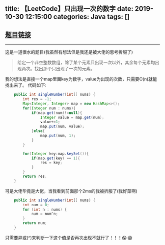 title: 【LeetCode】只出现一次的数字
date: 2019-10-30 12:15:00
categories: Java
tags: []
---
## [题目链接]("https://leetcode-cn.com/problems/single-number/")
------
这是一道很水的题目(我虽然有想法但是我还是被大佬的思考折服了)
> 给定一个非空整数数组，除了某个元素只出现一次以外，其余每个元素均出现两次。找出那个只出现了一次的元素。

我的想法是直接一个map里面key为数字，value为出现的次数，只需要O(n)就能找出来了。
代码如下:
```java
	public int singleNumber(int[] nums) {
        int res = -1;
        Map<Integer, Integer> map = new HashMap<>();
        for(Integer num : nums){
            if(map.get(num)!=null){
                Integer value = map.get(num);
                value+=1;
                map.put(num, value);
            }else{
                map.put(num, 1);
            }
        }

        for(Integer key:map.keySet()){
            if(map.get(key) == 1){
                res = key;
            }
        }
        return res;
    }
```

可是大佬毕竟是大佬，当我看到前面那个2ms的我被折服了(我好菜啊)
```java
    public int singleNumber(int[] nums) {
        int num = 0;
        for (int n : nums) {
            num = num^n;
        }
        return num;
    }
```
只需要异或(^)来判断一下这个值是否再次出现不就行了！！！:scream: :scream: 
